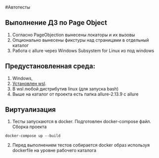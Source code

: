 #Автотесты

## Выполнение ДЗ по Page Object

1. Согласно PageObjection вынесены локаторы и их вызовы
2. Опционально вынесены фикстуры над страницами в отдельный каталог
3. Работа с allure через Windows Subsystem for Linux из под windows


## Предустановленная среда:
1. Windows, 
2. [Установлен wsl](https://docs.microsoft.com/en-us/windows/wsl/install-win10).
3. В wsl любой дистрибутив linux (для запуска bash)
4. Выше на каталог от проекта есть папка allure-2.13.9 с allure


## Виртуализация
1. Тесты запускаются в docker. Подготовлен docker-compose файл.
Сборка проекта
```
docker-compose up --build
```
2. Перед выполнением тестов собирается docker образ используя dockerfile на уровне рабочего каталога